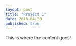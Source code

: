 ```yaml
---
layout: post
title: "Project 1"
date: 2016-04-30
published: true
---
```


This is where the content goes!

